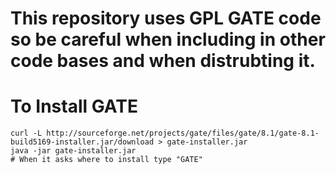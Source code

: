 # This repository uses GPL GATE code so be careful when including in other code bases and when distrubting it.

# To Install GATE

```
curl -L http://sourceforge.net/projects/gate/files/gate/8.1/gate-8.1-build5169-installer.jar/download > gate-installer.jar
java -jar gate-installer.jar
# When it asks where to install type "GATE"
```
